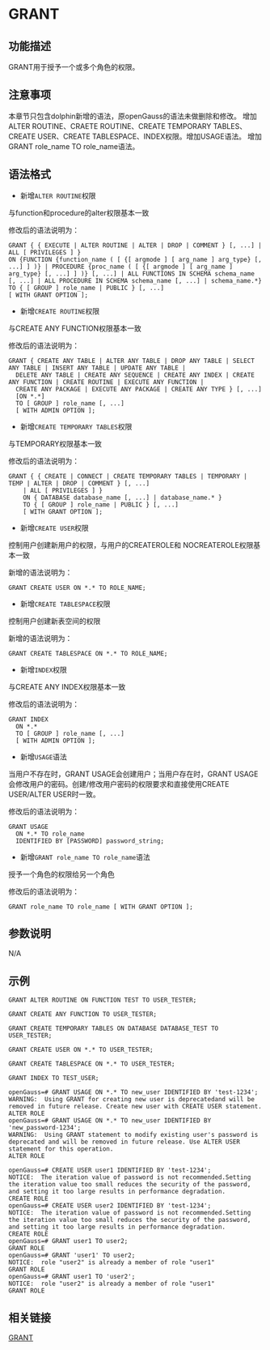 # GRANT

## 功能描述<a name="zh-cn_topic_0283137542_zh-cn_topic_0237122167_zh-cn_topic_0059778902_s86b6c9741c7741d3976c5e358e8d5486"></a>

GRANT用于授予一个或多个角色的权限。

## 注意事项<a name="zh-cn_topic_0283137669_zh-cn_topic_0237122179_zh-cn_topic_0059779274_sf1580b93b5664a7db2c08cf69806faa5"></a>

   本章节只包含dolphin新增的语法，原openGauss的语法未做删除和修改。
   增加ALTER ROUTINE、CRAETE ROUTINE、CREATE TEMPORARY TABLES、CREATE USER、CREATE TABLESPACE、INDEX权限。增加USAGE语法。
   增加GRANT role_name TO role_name语法。
## 语法格式<a name="zh-cn_topic_0283137669_zh-cn_topic_0237122179_zh-cn_topic_0059779274_s5eb0513470714ccbbd425944c1d73c8e"></a>

-   新增```ALTER ROUTINE```权限

与function和procedure的alter权限基本一致

修改后的语法说明为：

```
GRANT { { EXECUTE | ALTER ROUTINE | ALTER | DROP | COMMENT } [, ...] | ALL [ PRIVILEGES ] }
ON {FUNCTION {function_name ( [ {[ argmode ] [ arg_name ] arg_type} [, ...] ] )} | PROCEDURE {proc_name ( [ {[ argmode ] [ arg_name ] arg_type} [, ...] ] )} [, ...] | ALL FUNCTIONS IN SCHEMA schema_name [, ...] | ALL PROCEDURE IN SCHEMA schema_name [, ...] | schema_name.*}
TO { [ GROUP ] role_name | PUBLIC } [, ...]
[ WITH GRANT OPTION ];
```
-   新增```CREATE ROUTINE```权限

与CREATE ANY FUNCTION权限基本一致

修改后的语法说明为：

```
GRANT { CREATE ANY TABLE | ALTER ANY TABLE | DROP ANY TABLE | SELECT ANY TABLE | INSERT ANY TABLE | UPDATE ANY TABLE |
  DELETE ANY TABLE | CREATE ANY SEQUENCE | CREATE ANY INDEX | CREATE ANY FUNCTION | CREATE ROUTINE | EXECUTE ANY FUNCTION |
  CREATE ANY PACKAGE | EXECUTE ANY PACKAGE | CREATE ANY TYPE } [, ...]
  [ON *.*]
  TO [ GROUP ] role_name [, ...]
  [ WITH ADMIN OPTION ];
  ```

-   新增```CREATE TEMPORARY TABLES```权限

与TEMPORARY权限基本一致

修改后的语法说明为：
```
GRANT { { CREATE | CONNECT | CREATE TEMPORARY TABLES | TEMPORARY | TEMP | ALTER | DROP | COMMENT } [, ...]
    | ALL [ PRIVILEGES ] }
    ON { DATABASE database_name [, ...] | database_name.* }
    TO { [ GROUP ] role_name | PUBLIC } [, ...]
    [ WITH GRANT OPTION ];
  ```

-   新增```CREATE USER```权限

控制用户创建新用户的权限，与用户的CREATEROLE和 NOCREATEROLE权限基本一致

新增的语法说明为：
```
GRANT CREATE USER ON *.* TO ROLE_NAME;
```

-   新增```CREATE TABLESPACE```权限

控制用户创建新表空间的权限

新增的语法说明为：
```
GRANT CREATE TABLESPACE ON *.* TO ROLE_NAME;
```
-   新增```INDEX```权限

与CREATE ANY INDEX权限基本一致

修改后的语法说明为：
```
GRANT INDEX 
  ON *.* 
  TO [ GROUP ] role_name [, ...]
  [ WITH ADMIN OPTION ];
```
-   新增```USAGE```语法

当用户不存在时，GRANT USAGE会创建用户；当用户存在时，GRANT USAGE会修改用户的密码。创建/修改用户密码的权限要求和直接使用CREATE USER/ALTER USER时一致。

修改后的语法说明为：
```
GRANT USAGE 
  ON *.* TO role_name
  IDENTIFIED BY [PASSWORD] password_string;
```
-   新增```GRANT role_name TO role_name```语法

授予一个角色的权限给另一个角色

修改后的语法说明为：
```
GRANT role_name TO role_name [ WITH GRANT OPTION ];
```
## 参数说明<a name="zh-cn_topic_0283137669_zh-cn_topic_0237122179_zh-cn_topic_0059779274_s54fe58f3f55f4965a6b9370f9edebfdf"></a>

N/A

## 示例<a name="zh-cn_topic_0283137669_zh-cn_topic_0237122179_zh-cn_topic_0059779274_s82ec0652acdd4e6091abc851b909926d"></a>

```
GRANT ALTER ROUTINE ON FUNCTION TEST TO USER_TESTER;
```

```
GRANT CREATE ANY FUNCTION TO USER_TESTER;
```

```
GRANT CREATE TEMPORARY TABLES ON DATABASE DATABASE_TEST TO USER_TESTER; 
```

```
GRANT CREATE USER ON *.* TO USER_TESTER;
```

```
GRANT CREATE TABLESPACE ON *.* TO USER_TESTER;
```

```
GRANT INDEX TO TEST_USER;
```

```
openGauss=# GRANT USAGE ON *.* TO new_user IDENTIFIED BY 'test-1234';
WARNING:  Using GRANT for creating new user is deprecatedand will be removed in future release. Create new user with CREATE USER statement.
ALTER ROLE
openGauss=# GRANT USAGE ON *.* TO new_user IDENTIFIED BY 'new_password-1234';
WARNING:  Using GRANT statement to modify existing user's password is deprecated and will be removed in future release. Use ALTER USER statement for this operation.
ALTER ROLE
```
```
openGauss=# CREATE USER user1 IDENTIFIED BY 'test-1234';
NOTICE:  The iteration value of password is not recommended.Setting the iteration value too small reduces the security of the password, and setting it too large results in performance degradation.
CREATE ROLE
openGauss=# CREATE USER user2 IDENTIFIED BY 'test-1234';
NOTICE:  The iteration value of password is not recommended.Setting the iteration value too small reduces the security of the password, and setting it too large results in performance degradation.
CREATE ROLE
openGauss=# GRANT user1 TO user2;
GRANT ROLE
openGauss=# GRANT 'user1' TO user2;
NOTICE:  role "user2" is already a member of role "user1"
GRANT ROLE
openGauss=# GRANT user1 TO 'user2';
NOTICE:  role "user2" is already a member of role "user1"
GRANT ROLE
```

## 相关链接<a name="section156744489391"></a>

[GRANT](../SQLReference/GRANT.md)


